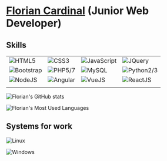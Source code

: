 # [Florian Cardinal](https://floriancardinal.000webhostapp.com/) (Junior Web Developer)

## Skills

|           |        |            |           |
| --------- | ------ | ---------- | --------- |
| ![HTML5](https://img.shields.io/badge/HTML5-E34F26?style=for-the-badge&logo=html5&logoColor=white) | ![CSS3](https://img.shields.io/badge/CSS3-1572B6?style=for-the-badge&logo=css3&logoColor=white) | ![JavaScript](https://img.shields.io/badge/JavaScript-F7DF1E?style=for-the-badge&logo=javascript&logoColor=black) | ![JQuery](https://img.shields.io/badge/jQuery-0769AD?style=for-the-badge&logo=jquery&logoColor=white) |
| ![Bootstrap](https://img.shields.io/badge/Bootstrap-563D7C?style=for-the-badge&logo=bootstrap&logoColor=white) | ![PHP5/7](https://img.shields.io/badge/PHP-777BB4?style=for-the-badge&logo=php&logoColor=white) | ![MySQL](https://img.shields.io/badge/MySQL-00000F?style=for-the-badge&logo=mysql&logoColor=white) | ![Python2/3](https://img.shields.io/badge/Python-3776AB?style=for-the-badge&logo=python&logoColor=white) |
|  ![NodeJS](https://img.shields.io/badge/Node.js-43853D?style=for-the-badge&logo=node.js&logoColor=white) | ![Angular](https://img.shields.io/badge/Angular-DD0031?style=for-the-badge&logo=angular&logoColor=white) | ![VueJS](https://img.shields.io/badge/Vue.js-35495E?style=for-the-badge&logo=vue.js&logoColor=4FC08D) | ![ReactJS](https://img.shields.io/badge/React-20232A?style=for-the-badge&logo=react&logoColor=61DAFB) |
|           |        |            |           |

![Florian's GitHub stats](https://github-readme-stats.vercel.app/api?username=tracks12&show_icons=true&count_private=true&hide=contribs&theme=jolly)

![Florian's Most Used Languages](https://github-readme-stats.vercel.app/api/top-langs/?username=tracks12&langs_count=8&theme=jolly&layout=compact)

## Systems for work

![Linux](https://img.shields.io/badge/Ubuntu-E95420?style=for-the-badge&logo=ubuntu&logoColor=white)

![Windows](https://img.shields.io/badge/Windows-0078D6?style=for-the-badge&logo=windows&logoColor=white)
